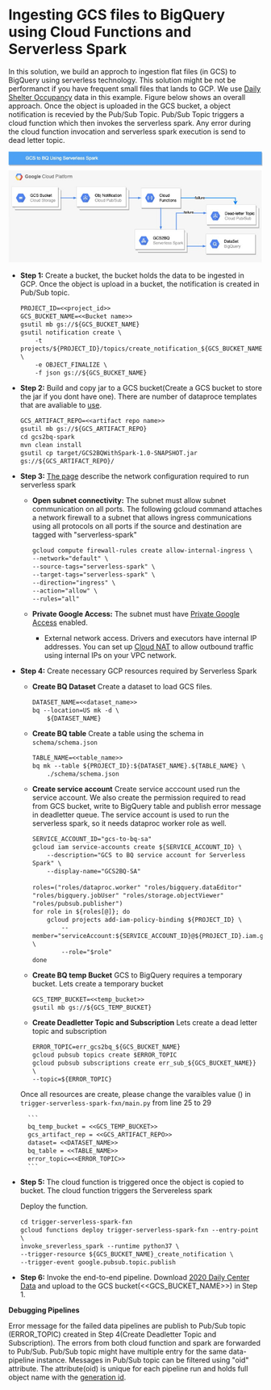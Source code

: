 # Ingesting GCS files to BigQuery using Cloud Functions and Serverless Spark

In this solution, we build an approch to ingestion flat files (in GCS) to BigQuery using serverless technology. This solution might be not be performanct if you have frequent small files that lands to GCP. We use [Daily Shelter Occupancy](https://open.toronto.ca/dataset/daily-shelter-occupancy/) data in this example. Figure below shows an overall approach. Once the object is uploaded in the GCS bucket, a object notification is recevied by the Pub/Sub Topic. Pub/Sub Topic triggers a cloud function which then invokes the serverless spark. Any error during the cloud function invocation and serverless spark execution is send to dead letter topic.

![](docs/gcs2bq_serverless_spark.jpg)


- **Step 1:**  Create a bucket, the bucket holds the data to be ingested in GCP. Once the object is upload in a bucket, the notification is created in Pub/Sub topic.

    ```
    PROJECT_ID=<<project_id>>
    GCS_BUCKET_NAME=<<Bucket name>>
    gsutil mb gs://${GCS_BUCKET_NAME}
    gsutil notification create \
        -t projects/${PROJECT_ID}/topics/create_notification_${GCS_BUCKET_NAME} \
        -e OBJECT_FINALIZE \
        -f json gs://${GCS_BUCKET_NAME}
    ```
- **Step 2:** Build and copy jar to a GCS bucket(Create a GCS bucket to store the jar if you dont have one). There are number of dataproce templates that are avaliable to [use](https://github.com/GoogleCloudPlatform/dataproc-templates). 
  
    ```
    GCS_ARTIFACT_REPO=<<artifact repo name>>
    gsutil mb gs://${GCS_ARTIFACT_REPO}
    cd gcs2bq-spark
    mvn clean install
    gsutil cp target/GCS2BQWithSpark-1.0-SNAPSHOT.jar gs://${GCS_ARTIFACT_REPO}/
    ```

- **Step 3:** [The page](https://cloud.google.com/dataproc-serverless/docs/concepts/network) describe the network configuration required to run serverless spark
  
  - **Open subnet connectivity:** The subnet must allow subnet communication on all ports. The following gcloud command attaches a network firewall to a subnet that allows ingress communications using all protocols on all ports if the source and destination are tagged with "serverless-spark"

      ```
      gcloud compute firewall-rules create allow-internal-ingress \
      --network="default" \
      --source-tags="serverless-spark" \
      --target-tags="serverless-spark" \
      --direction="ingress" \
      --action="allow" \
      --rules="all"
      ````

  - **Private Google Access:** The subnet must have [Private Google Access](https://cloud.google.com/vpc/docs/configure-private-google-access) enabled.
      - External network access. Drivers and executors have internal IP addresses. You can set up [Cloud NAT](https://cloud.google.com/nat/docs/overview) to allow outbound traffic using internal IPs on your VPC network.

- **Step 4:** Create necessary GCP resources required by Serverless Spark
    - **Create BQ Dataset** Create a dataset to load GCS files. 
        ```
        DATASET_NAME=<<dataset_name>>
        bq --location=US mk -d \
            ${DATASET_NAME}
        ```

    -  **Create BQ table** Create a table using the schema in `schema/schema.json`
        ```
        TABLE_NAME=<<table_name>>
        bq mk --table ${PROJECT_ID}:${DATASET_NAME}.${TABLE_NAME} \
            ./schema/schema.json
        ```

    - **Create service account** Create service acccount used run the service account. We also create the permission required to read from GCS bucket, write to BigQuery table and publish error message in deadletter queue. The service account is used to run the serverless spark, so it needs dataproc worker role as well.
  
        ```
        SERVICE_ACCOUNT_ID="gcs-to-bq-sa"
        gcloud iam service-accounts create ${SERVICE_ACCOUNT_ID} \
            --description="GCS to BQ service account for Serverless Spark" \
            --display-name="GCS2BQ-SA"
        
        roles=("roles/dataproc.worker" "roles/bigquery.dataEditor" "roles/bigquery.jobUser" "roles/storage.objectViewer" "roles/pubsub.publisher")
        for role in ${roles[@]}; do
            gcloud projects add-iam-policy-binding ${PROJECT_ID} \
                --member="serviceAccount:${SERVICE_ACCOUNT_ID}@${PROJECT_ID}.iam.gserviceaccount.com" \
                --role="$role"
        done
        ```
    - **Create BQ temp Bucket** GCS to BigQuery requires a temporary bucket. Lets create a temporary bucket
        ```
        GCS_TEMP_BUCKET=<<temp_bucket>>
        gsutil mb gs://${GCS_TEMP_BUCKET}
        ```
    - **Create Deadletter Topic and Subscription** Lets create a dead letter topic and subscription

        ```
        ERROR_TOPIC=err_gcs2bq_${GCS_BUCKET_NAME}
        gcloud pubsub topics create $ERROR_TOPIC
        gcloud pubsub subscriptions create err_sub_${GCS_BUCKET_NAME}} \
        --topic=${ERROR_TOPIC}
        ```

    Once all resources are create, please change the varaibles value () in `trigger-serverless-spark-fxn/main.py` from line 25 to 29

        ```
        bq_temp_bucket = <<GCS_TEMP_BUCKET>>
        gcs_artifact_rep = <<GCS_ARTIFACT_REPO>>
        dataset= <<DATASET_NAME>>
        bq_table = <<TABLE_NAME>>
        error_topic=<<ERROR_TOPIC>>
        ```

- **Step 5:** The cloud function is triggered once the object is copied to bucket.  The cloud function triggers the Servereless spark
  
  Deploy the function.

    ```
    cd trigger-serverless-spark-fxn
    gcloud functions deploy trigger-serverless-spark-fxn --entry-point \
    invoke_sreverless_spark --runtime python37 \
    --trigger-resource ${GCS_BUCKET_NAME}_create_notification \
    --trigger-event google.pubsub.topic.publish
    ```

- **Step 6:** Invoke the end-to-end pipeline. Download [2020 Daily Center Data](https://ckan0.cf.opendata.inter.prod-toronto.ca/download_resource/800cc97f-34b3-4d4d-9bc1-6e2ce2d6f44a?format=csv) and upload to the GCS bucket(<<GCS_BUCKET_NAME>>) in Step 1.
  
  
**Debugging Pipelines**

  Error message for the failed data pipelines are publish to Pub/Sub topic (ERROR_TOPIC) created in Step 4(Create Deadletter Topic and Subscription). The errors from both cloud function and spark are forwarded to Pub/Sub. Pub/Sub topic might have multiple entry for the same data-pipeline instance. Messages in Pub/Sub topic can be filtered using "oid" attribute. The attribute(oid) is unique for each pipeline run and holds full object name with the [generation id](https://cloud.google.com/storage/docs/metadata#generation-number).
  
